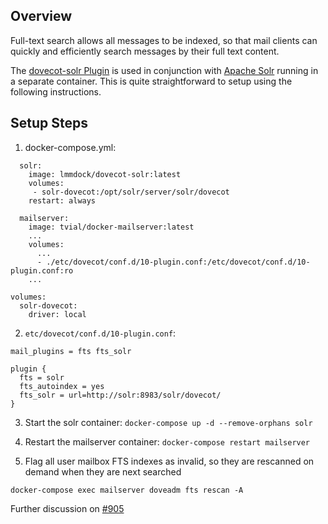 ## Overview

Full-text search allows all messages to be indexed, so that mail clients can quickly and efficiently search messages by their full text content.

The [dovecot-solr Plugin](https://wiki2.dovecot.org/Plugins/FTS/Solr) is used in conjunction with [Apache Solr](https://lucene.apache.org/solr/) running in a separate container. This is quite straightforward to setup using the following instructions.

## Setup Steps

1. docker-compose.yml:

```
  solr:
    image: lmmdock/dovecot-solr:latest
    volumes:
     - solr-dovecot:/opt/solr/server/solr/dovecot
    restart: always

  mailserver:
    image: tvial/docker-mailserver:latest
    ...
    volumes:
      ...
      - ./etc/dovecot/conf.d/10-plugin.conf:/etc/dovecot/conf.d/10-plugin.conf:ro
    ...

volumes:
  solr-dovecot:
    driver: local

```

2. `etc/dovecot/conf.d/10-plugin.conf`:
```
mail_plugins = fts fts_solr

plugin {
  fts = solr
  fts_autoindex = yes
  fts_solr = url=http://solr:8983/solr/dovecot/ 
}
```

3. Start the solr container: `docker-compose up -d --remove-orphans solr`

4. Restart the mailserver container: `docker-compose restart mailserver`

5. Flag all user mailbox FTS indexes as invalid, so they are rescanned on demand when they are next searched
```
docker-compose exec mailserver doveadm fts rescan -A
```

Further discussion on [#905](https://github.com/tomav/docker-mailserver/issues/905)